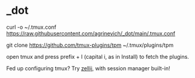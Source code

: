 # _dot

curl -o ~/.tmux.conf https://raw.githubusercontent.com/agrinevich/_dot/main/.tmux.conf

git clone https://github.com/tmux-plugins/tpm ~/.tmux/plugins/tpm

open tmux and press prefix + I (capital i, as in Install) to fetch the plugins.

Fed up configuring tmux? Try <a href="https://zellij.dev/">zellij</a>, with session manager built-in!
